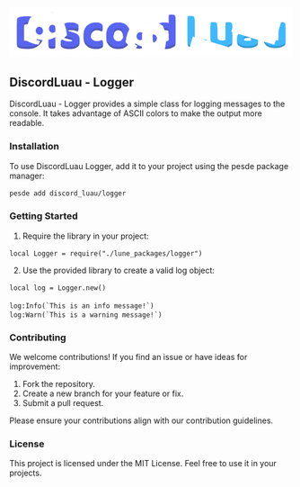 <div align="center">
	<p>
		<a href=""><img src="https://raw.githubusercontent.com/DiscordLuau/.github/master/resource/DiscordLuau-Banner.png" width="512" alt="discord-luau"/></a>
	</p>
</div>

## DiscordLuau - Logger

DiscordLuau - Logger provides a simple class for logging messages to the console. It takes advantage of ASCII colors to make the output more readable.

### Installation

To use DiscordLuau Logger, add it to your project using the pesde package manager:

```bash
pesde add discord_luau/logger
```

### Getting Started

1. Require the library in your project:
```luau
local Logger = require("./lune_packages/logger")
```

2. Use the provided library to create a valid log object:
```luau
local log = Logger.new()

log:Info(`This is an info message!`)
log:Warn(`This is a warning message!`)
```

### Contributing
We welcome contributions! If you find an issue or have ideas for improvement:

1. Fork the repository.
2. Create a new branch for your feature or fix.
3. Submit a pull request.

Please ensure your contributions align with our contribution guidelines.

### License
This project is licensed under the MIT License. Feel free to use it in your projects.